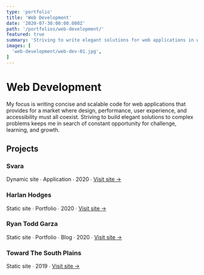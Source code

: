 ```yaml
---
type: 'portfolio'
title: 'Web Development'
date: '2020-07-30:00:00.000Z'
path: '/portfolios/web-development/'
featured: true
summary: 'Striving to write elegant solutions for web applications in which design, performance, user experience, and accessibility all coexist.'
images: [
  'web-development/web-dev-01.jpg',
]
---
```


# Web Development

My focus is writing concise and scalable code for web applications that provides for a market where design, performance, user experience, and accessibility must all coexist. Striving to build elegant solutions to complex problems keeps me in search of constant opportunity for challenge, learning, and growth.

## Projects

### Svara

Dynamic site ∙ Application ∙ 2020 ∙ <a href="https://svara.dev" target="_blank" rel="noreferrer noopener">Visit site →</a>

### Harlan Hodges

Static site ∙ Portfolio ∙ 2020 ∙ <a href="https://harlanhodges.com" target="_blank" rel="noreferrer noopener">Visit site →</a>

### Ryan Todd Garza

Static site ∙ Portfolio ∙ Blog ∙ 2020 ∙ <a href="https://ryantoddgarza.com" target="_blank" rel="noreferrer noopener">Visit site →</a>

### Toward The South Plains

Static site ∙ 2019 ∙ <a href="http://towardthesouthplains.com" target="_blank" rel="noreferrer noopener">Visit site →</a>
